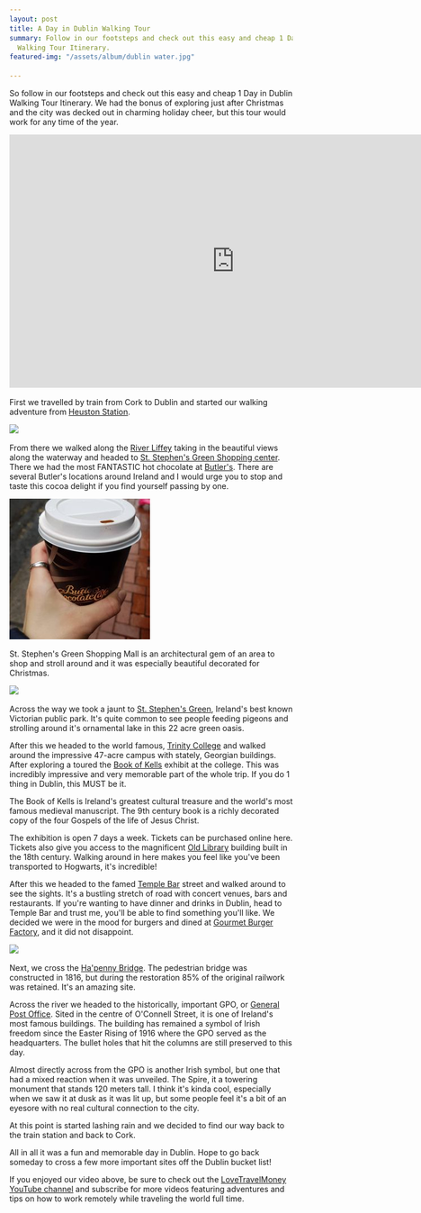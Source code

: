 ```yaml
---
layout: post
title: A Day in Dublin Walking Tour
summary: Follow in our footsteps and check out this easy and cheap 1 Day in Dublin
  Walking Tour Itinerary.
featured-img: "/assets/album/dublin water.jpg"

---
```

So follow in our footsteps and check out this easy and cheap 1 Day in Dublin Walking Tour Itinerary. We had the bonus of exploring just after Christmas and the city was decked out in charming holiday cheer, but this tour would work for any time of the year.

<iframe width="800" height="450" src="https://www.youtube.com/embed/_wHFhNETR4A" frameborder="0" allow="accelerometer; autoplay; encrypted-media; gyroscope; picture-in-picture" allowfullscreen></iframe>

First we travelled by train from Cork to Dublin and started our walking adventure from [Heuston Station](https://goo.gl/maps/EtNUSovHWip).

![](/assets/album/IMG_5265edit.jpg)

From there we walked along the [River Liffey](https://www.britannica.com/place/River-Liffey) taking in the beautiful views along the waterway and headed to [St. Stephen's Green Shopping center](https://www.stephensgreen.com/). There we had the most FANTASTIC hot chocolate at [Butler's](https://www.butlerschocolates.com/en). There are several Butler's locations around Ireland and I would urge you to stop and taste this cocoa delight if you find yourself passing by one.

![](/assets/album/ls.jpg)

St. Stephen's Green Shopping Mall is an architectural gem of an area to shop and stroll around and it was especially beautiful decorated for Christmas.

![](/assets/album/IMG_0788.jpg)

Across the way we took a jaunt to [St. Stephen's Green](http://www.heritageireland.ie/en/dublin/ststephensgreen/), Ireland's best known Victorian public park. It's quite common to see people feeding pigeons and strolling around it's ornamental lake in this 22 acre green oasis.

After this we headed to the world famous, [Trinity College](https://www.tcd.ie/) and walked around the impressive 47-acre campus with stately, Georgian buildings. After exploring a toured the [Book of Kells](https://www.tcd.ie/visitors/book-of-kells/) exhibit at the college. This was incredibly impressive and very memorable part of the whole trip. If you do 1 thing in Dublin, this MUST be it.

The Book of Kells is Ireland's greatest cultural treasure and the world's most famous medieval manuscript. The 9th century book is a richly decorated copy of the four Gospels of the life of Jesus Christ.

The exhibition is open 7 days a week. Tickets can be purchased online here. Tickets also give you access to the magnificent [Old Library](https://www.tcd.ie/library/old-library/) building built in the 18th century. Walking around in here makes you feel like you've been transported to Hogwarts, it's incredible!

After this we headed to the famed [Temple Bar](https://www.10best.com/destinations/ireland/dublin/templebar-and-environs/) street and walked around to see the sights. It's a bustling stretch of road with concert venues, bars and restaurants. If you're wanting to have dinner and drinks in Dublin, head to Temple Bar and trust me, you'll be able to find something you'll like. We decided we were in the mood for burgers and dined at [Gourmet Burger Factory](https://www.gbk.ie/location/3?address&utm_source=google&utm_medium=organic&utm_campaign=google_LPM_Temple_Bar), and it did not disappoint.

![](/assets/album/TempleBar.jpg)

Next, we cross the [Ha'penny Bridge](http://www.bridgesofdublin.ie/bridges/hapenny-bridge/history). The pedestrian bridge was constructed in 1816, but during the restoration 85% of the original railwork was retained. It's an amazing site.

Across the river we headed to the historically, important GPO, or [General Post Office](https://en.wikipedia.org/wiki/General_Post_Office,_Dublin). Sited in the centre of O'Connell Street, it is one of Ireland's most famous buildings. The building has remained a symbol of Irish freedom since the Easter Rising of 1916 where the GPO served as the headquarters. The bullet holes that hit the columns are still preserved to this day.

Almost directly across from the GPO is another Irish symbol, but one that had a mixed reaction when it was unveiled. The Spire, it a towering monument that stands 120 meters tall. I think it's kinda cool, especially when we saw it at dusk as it was lit up, but some people feel it's a bit of an eyesore with no real cultural connection to the city.

At this point is started lashing rain and we decided to find our way back to the train station and back to Cork.

All in all it was a fun and memorable day in Dublin. Hope to go back someday to cross a few more important sites off the Dublin bucket list!

If you enjoyed our video above, be sure to check out the [LoveTravelMoney YouTube channel](https://www.youtube.com/channel/UCfgcRnij1bCc0fN4qR-J6QQ?sub_confirmation=1) and subscribe for more videos featuring adventures and tips on how to work remotely while traveling the world full time.